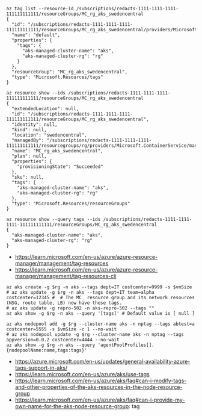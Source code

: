 ```
az tag list --resource-id /subscriptions/redacts-1111-1111-1111-111111111111/resourceGroups/MC_rg_aks_swedencentral
{
  "id": "/subscriptions/redacts-1111-1111-1111-111111111111/resourceGroups/MC_rg_aks_swedencentral/providers/Microsoft.Resources/tags/default",
  "name": "default",
  "properties": {
    "tags": {
      "aks-managed-cluster-name": "aks",
      "aks-managed-cluster-rg": "rg"
    }
  },
  "resourceGroup": "MC_rg_aks_swedencentral",
  "type": "Microsoft.Resources/tags"
}

az resource show --ids /subscriptions/redacts-1111-1111-1111-111111111111/resourceGroups/MC_rg_aks_swedencentral
{
  "extendedLocation": null,
  "id": "/subscriptions/redacts-1111-1111-1111-111111111111/resourceGroups/MC_rg_aks_swedencentral",
  "identity": null,
  "kind": null,
  "location": "swedencentral",
  "managedBy": "/subscriptions/redacts-1111-1111-1111-111111111111/resourcegroups/rg/providers/Microsoft.ContainerService/managedClusters/aks",
  "name": "MC_rg_aks_swedencentral",
  "plan": null,
  "properties": {
    "provisioningState": "Succeeded"
  },
  "sku": null,
  "tags": {
    "aks-managed-cluster-name": "aks",
    "aks-managed-cluster-rg": "rg"
  },
  "type": "Microsoft.Resources/resourceGroups"
}
 
az resource show --query tags --ids /subscriptions/redacts-1111-1111-1111-111111111111/resourceGroups/MC_rg_aks_swedencentral
{
  "aks-managed-cluster-name": "aks",
  "aks-managed-cluster-rg": "rg"
}
```

- https://learn.microsoft.com/en-us/azure/azure-resource-manager/management/tag-resources
- https://learn.microsoft.com/en-us/azure/azure-resource-manager/management/tag-resources-cli

```
az aks create -g $rg -n aks --tags dept=IT costcenter=9999 -s $vmSize
# az aks update -g $rg -n aks --tags dept=IT team=alpha costcenter=12345 #  # The MC_ resource group and its network resources (NSG, route table, LB) now have these tags.
# az aks update -g repro-502 -n aks-repro-502 --tags ""
az aks show -g $rg -n aks --query '[tags]' # Default value is [ null ]

az aks nodepool add -g $rg --cluster-name aks -n nptag --tags abtest=a costcenter=5555 -s $vmSize -c 1 --no-wait
# az aks nodepool update -g $rg --cluster-name aks -n nptag --tags appversion=0.0.2 costcenter=4444 --no-wait
az aks show -g $rg -n aks --query 'agentPoolProfiles[].{nodepoolName:name,tags:tags}'
```

- https://azure.microsoft.com/en-us/updates/general-availability-azure-tags-support-in-aks/
- https://learn.microsoft.com/en-us/azure/aks/use-tags
- https://learn.microsoft.com/en-us/azure/aks/faq#can-i-modify-tags-and-other-properties-of-the-aks-resources-in-the-node-resource-group
- https://learn.microsoft.com/en-us/azure/aks/faq#can-i-provide-my-own-name-for-the-aks-node-resource-group: tag
